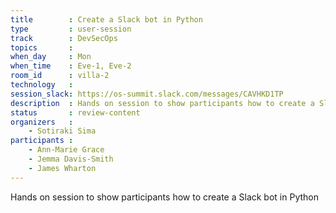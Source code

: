 ```yaml
---
title        : Create a Slack bot in Python
type         : user-session
track        : DevSecOps
topics       :
when_day     : Mon
when_time    : Eve-1, Eve-2
room_id      : villa-2
technology   :
session_slack: https://os-summit.slack.com/messages/CAVHKD1TP
description  : Hands on session to show participants how to create a Slack bot in Python
status       : review-content
organizers   :
    - Sotiraki Sima
participants :
    - Ann-Marie Grace
    - Jemma Davis-Smith
    - James Wharton
---
```


Hands on session to show participants how to create a Slack bot in Python


